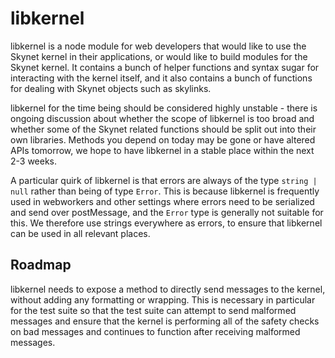 # libkernel

libkernel is a node module for web developers that would like to use the Skynet
kernel in their applications, or would like to build modules for the Skynet
kernel. It contains a bunch of helper functions and syntax sugar for
interacting with the kernel itself, and it also contains a bunch of functions
for dealing with Skynet objects such as skylinks.

libkernel for the time being should be considered highly unstable - there is
ongoing discussion about whether the scope of libkernel is too broad and
whether some of the Skynet related functions should be split out into their own
libraries. Methods you depend on today may be gone or have altered APIs
tomorrow, we hope to have libkernel in a stable place within the next 2-3
weeks.

A particular quirk of libkernel is that errors are always of the type `string |
null` rather than being of type `Error`. This is because libkernel is
frequently used in webworkers and other settings where errors need to be
serialized and send over postMessage, and the `Error` type is generally not
suitable for this. We therefore use strings everywhere as errors, to ensure
that libkernel can be used in all relevant places.

## Roadmap

libkernel needs to expose a method to directly send messages to the kernel,
without adding any formatting or wrapping. This is necessary in particular for
the test suite so that the test suite can attempt to send malformed messages
and ensure that the kernel is performing all of the safety checks on bad
messages and continues to function after receiving malformed messages.
